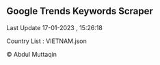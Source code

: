 

## Google Trends Keywords Scraper 
 
Last Update 17-01-2023 , 15:26:18

Country List :
VIETNAM.json



© Abdul Muttaqin 
